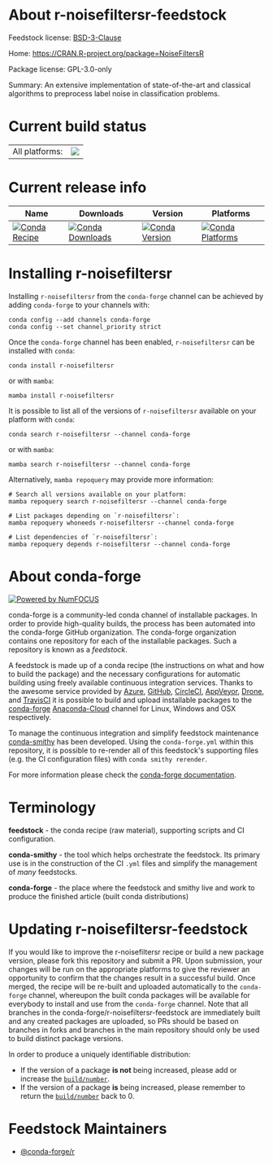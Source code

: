 About r-noisefiltersr-feedstock
===============================

Feedstock license: [BSD-3-Clause](https://github.com/conda-forge/r-noisefiltersr-feedstock/blob/main/LICENSE.txt)

Home: https://CRAN.R-project.org/package=NoiseFiltersR

Package license: GPL-3.0-only

Summary: An extensive implementation of state-of-the-art and classical algorithms to preprocess label noise in classification problems.

Current build status
====================


<table><tr><td>All platforms:</td>
    <td>
      <a href="https://dev.azure.com/conda-forge/feedstock-builds/_build/latest?definitionId=9896&branchName=main">
        <img src="https://dev.azure.com/conda-forge/feedstock-builds/_apis/build/status/r-noisefiltersr-feedstock?branchName=main">
      </a>
    </td>
  </tr>
</table>

Current release info
====================

| Name | Downloads | Version | Platforms |
| --- | --- | --- | --- |
| [![Conda Recipe](https://img.shields.io/badge/recipe-r--noisefiltersr-green.svg)](https://anaconda.org/conda-forge/r-noisefiltersr) | [![Conda Downloads](https://img.shields.io/conda/dn/conda-forge/r-noisefiltersr.svg)](https://anaconda.org/conda-forge/r-noisefiltersr) | [![Conda Version](https://img.shields.io/conda/vn/conda-forge/r-noisefiltersr.svg)](https://anaconda.org/conda-forge/r-noisefiltersr) | [![Conda Platforms](https://img.shields.io/conda/pn/conda-forge/r-noisefiltersr.svg)](https://anaconda.org/conda-forge/r-noisefiltersr) |

Installing r-noisefiltersr
==========================

Installing `r-noisefiltersr` from the `conda-forge` channel can be achieved by adding `conda-forge` to your channels with:

```
conda config --add channels conda-forge
conda config --set channel_priority strict
```

Once the `conda-forge` channel has been enabled, `r-noisefiltersr` can be installed with `conda`:

```
conda install r-noisefiltersr
```

or with `mamba`:

```
mamba install r-noisefiltersr
```

It is possible to list all of the versions of `r-noisefiltersr` available on your platform with `conda`:

```
conda search r-noisefiltersr --channel conda-forge
```

or with `mamba`:

```
mamba search r-noisefiltersr --channel conda-forge
```

Alternatively, `mamba repoquery` may provide more information:

```
# Search all versions available on your platform:
mamba repoquery search r-noisefiltersr --channel conda-forge

# List packages depending on `r-noisefiltersr`:
mamba repoquery whoneeds r-noisefiltersr --channel conda-forge

# List dependencies of `r-noisefiltersr`:
mamba repoquery depends r-noisefiltersr --channel conda-forge
```


About conda-forge
=================

[![Powered by
NumFOCUS](https://img.shields.io/badge/powered%20by-NumFOCUS-orange.svg?style=flat&colorA=E1523D&colorB=007D8A)](https://numfocus.org)

conda-forge is a community-led conda channel of installable packages.
In order to provide high-quality builds, the process has been automated into the
conda-forge GitHub organization. The conda-forge organization contains one repository
for each of the installable packages. Such a repository is known as a *feedstock*.

A feedstock is made up of a conda recipe (the instructions on what and how to build
the package) and the necessary configurations for automatic building using freely
available continuous integration services. Thanks to the awesome service provided by
[Azure](https://azure.microsoft.com/en-us/services/devops/), [GitHub](https://github.com/),
[CircleCI](https://circleci.com/), [AppVeyor](https://www.appveyor.com/),
[Drone](https://cloud.drone.io/welcome), and [TravisCI](https://travis-ci.com/)
it is possible to build and upload installable packages to the
[conda-forge](https://anaconda.org/conda-forge) [Anaconda-Cloud](https://anaconda.org/)
channel for Linux, Windows and OSX respectively.

To manage the continuous integration and simplify feedstock maintenance
[conda-smithy](https://github.com/conda-forge/conda-smithy) has been developed.
Using the ``conda-forge.yml`` within this repository, it is possible to re-render all of
this feedstock's supporting files (e.g. the CI configuration files) with ``conda smithy rerender``.

For more information please check the [conda-forge documentation](https://conda-forge.org/docs/).

Terminology
===========

**feedstock** - the conda recipe (raw material), supporting scripts and CI configuration.

**conda-smithy** - the tool which helps orchestrate the feedstock.
                   Its primary use is in the construction of the CI ``.yml`` files
                   and simplify the management of *many* feedstocks.

**conda-forge** - the place where the feedstock and smithy live and work to
                  produce the finished article (built conda distributions)


Updating r-noisefiltersr-feedstock
==================================

If you would like to improve the r-noisefiltersr recipe or build a new
package version, please fork this repository and submit a PR. Upon submission,
your changes will be run on the appropriate platforms to give the reviewer an
opportunity to confirm that the changes result in a successful build. Once
merged, the recipe will be re-built and uploaded automatically to the
`conda-forge` channel, whereupon the built conda packages will be available for
everybody to install and use from the `conda-forge` channel.
Note that all branches in the conda-forge/r-noisefiltersr-feedstock are
immediately built and any created packages are uploaded, so PRs should be based
on branches in forks and branches in the main repository should only be used to
build distinct package versions.

In order to produce a uniquely identifiable distribution:
 * If the version of a package **is not** being increased, please add or increase
   the [``build/number``](https://docs.conda.io/projects/conda-build/en/latest/resources/define-metadata.html#build-number-and-string).
 * If the version of a package **is** being increased, please remember to return
   the [``build/number``](https://docs.conda.io/projects/conda-build/en/latest/resources/define-metadata.html#build-number-and-string)
   back to 0.

Feedstock Maintainers
=====================

* [@conda-forge/r](https://github.com/conda-forge/r/)

